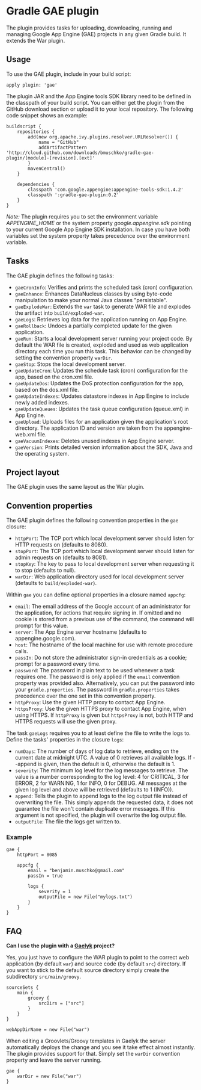 # Gradle GAE plugin

The plugin provides tasks for uploading, downloading, running and managing Google App Engine (GAE) projects in any given
Gradle build. It extends the War plugin.

## Usage

To use the GAE plugin, include in your build script:

    apply plugin: 'gae'

The plugin JAR and the App Engine tools SDK library need to be defined in the classpath of your build script. You can
either get the plugin from the GitHub download section or upload it to your local repository. The following code snippet
shows an example:

    buildscript {
	    repositories {
		    add(new org.apache.ivy.plugins.resolver.URLResolver()) {
    		    name = "GitHub"
    		    addArtifactPattern 'http://cloud.github.com/downloads/bmuschko/gradle-gae-plugin/[module]-[revision].[ext]'
  		    }
            mavenCentral()
        }

	    dependencies {
		    classpath 'com.google.appengine:appengine-tools-sdk:1.4.2'
            classpath ':gradle-gae-plugin:0.2'
        }
    }

*Note:* The plugin requires you to set the environment variable _APPENGINE_HOME_ or the system property _google.appengine.sdk_
pointing to your current Google App Engine SDK installation. In case you have both variables set the system property takes
precedence over the environment variable.

## Tasks

The GAE plugin defines the following tasks:

* `gaeCronInfo`: Verifies and prints the scheduled task (cron) configuration.
* `gaeEnhance`: Enhances DataNucleus classes by using byte-code manipulation to make your normal Java classes "persistable".
* `gaeExplodeWar`: Extends the `war` task to generate WAR file and explodes the artifact into `build/exploded-war`.
* `gaeLogs`: Retrieves log data for the application running on App Engine.
* `gaeRollback`: Undoes a partially completed update for the given application.
* `gaeRun`: Starts a local development server running your project code. By default the WAR file is created, exploded and used as
web application directory each time you run this task. This behavior can be changed by setting the convention property
`warDir`.
 * `gaeStop`: Stops the local development server.
* `gaeUpdateCron`: Updates the schedule task (cron) configuration for the app, based on the cron.xml file.
* `gaeUpdateDos`: Updates the DoS protection configuration for the app, based on the dos.xml file.
* `gaeUpdateIndexes`: Updates datastore indexes in App Engine to include newly added indexes.
* `gaeUpdateQueues`: Updates the task queue configuration (queue.xml) in App Engine.
* `gaeUpload`: Uploads files for an application given the application's root directory. The application ID and version are taken from the appengine-web.xml file.
* `gaeVacuumIndexes`: Deletes unused indexes in App Engine server.
* `gaeVersion`: Prints detailed version information about the SDK, Java and the operating system.

## Project layout

The GAE plugin uses the same layout as the War plugin.

## Convention properties

The GAE plugin defines the following convention properties in the `gae` closure:

* `httpPort`: The TCP port which local development server should listen for HTTP requests on (defaults to 8080).
* `stopPort`: The TCP port which local development server should listen for admin requests on (defaults to 8081).
* `stopKey`: The key to pass to local development server when requesting it to stop (defaults to null).
* `warDir`: Web application directory used for local development server (defaults to `build/exploded-war`).

Within `gae` you can define optional properties in a closure named `appcfg`:

* `email`: The email address of the Google account of an administrator for the application, for actions that require signing in.
If omitted and no cookie is stored from a previous use of the command, the command will prompt for this value.
* `server`: The App Engine server hostname (defaults to appengine.google.com).
* `host`: The hostname of the local machine for use with remote procedure calls.
* `passIn`: Do not store the administrator sign-in credentials as a cookie; prompt for a password every time.
* `password`: The password in plain text to be used whenever a task requires one. The password is only applied if the `email`
convention property was provided also. Alternatively, you can put the password into your `gradle.properties`. The password
in `gradle.properties` takes precedence over the one set in this convention property.
* `httpProxy`: Use the given HTTP proxy to contact App Engine.
* `httpsProxy`: Use the given HTTPS proxy to contact App Engine, when using HTTPS. If `httpProxy` is given but `httpsProxy`
is not, both HTTP and HTTPS requests will use the given proxy.

The task `gaeLogs` requires you to at least define the file to write the logs to. Define the tasks' properties in the
closure `logs`:

* `numDays`: The number of days of log data to retrieve, ending on the current date at midnight UTC. A value of 0 retrieves
all available logs. If --append is given, then the default is 0, otherwise the default is 1.
* `severity`: The minimum log level for the log messages to retrieve. The value is a number corresponding to the log
level: 4 for CRITICAL, 3 for ERROR, 2 for WARNING, 1 for INFO, 0 for DEBUG. All messages at the given log level and above
will be retrieved (defaults to 1 (INFO)).
* `append`: Tells the plugin to append logs to the log output file instead of overwriting the file. This simply appends the
requested data, it does not guarantee the file won't contain duplicate error messages. If this argument is not specified,
the plugin will overwrite the log output file.
* `outputFile`: The file the logs get written to.

### Example

    gae {
        httpPort = 8085

        appcfg {
            email = "benjamin.muschko@gmail.com"
            passIn = true

            logs {
                severity = 1
                outputFile = new File("mylogs.txt")
            }
        }
    }

## FAQ

**Can I use the plugin with a [Gaelyk](http://gaelyk.appspot.com/) project?**

Yes, you just have to configure the WAR plugin to point to the correct web application (by default `war`) and source code
(by default `src`) directory. If you want to stick to the default source directory simply create the subdirectory `src/main/groovy`.

    sourceSets {
        main {
            groovy {
                srcDirs = ["src"]
            }
        }
    }

    webAppDirName = new File("war")

When editing a Groovlets/Groovy templates in Gaelyk the server automatically deploys the change and you see it take effect almost instantly.
The plugin provides support for that. Simply set the `warDir` convention property and leave the server running.

    gae {
        warDir = new File("war")
    }